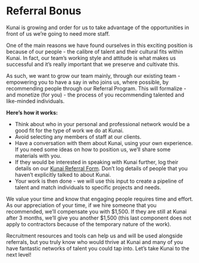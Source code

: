 # Referral Bonus

Kunai is growing and order for us to take advantage of the opportunities in front of us we’re going to need more staff.

One of the main reasons we have found ourselves in this exciting position is because of our people - the calibre of talent and their cultural fits within Kunai. In fact, our team’s working style and attitude is what makes us successful and it’s really important that we preserve and cultivate this.

As such, we want to grow our team mainly, through our existing team - empowering you to have a say in who joins us, where possible, by recommending people through our Referral Program. This will formalize - and monetize (for you) - the process of you recommending talented and like-minded individuals. 

**Here’s how it works:**

* Think about who in your personal and professional network would be a good fit for the type of work we do at Kunai.
* Avoid selecting any members of staff at our clients.
* Have a conversation with them about Kunai, using your own experience. If you need some ideas on how to position us, we’ll share some materials with you. 
* If they would be interested in speaking with Kunai further, log their details on our [Kunai Referral Form](https://docs.google.com/forms/d/e/1FAIpQLSd5tJsFnyZUfUwozutVJl8aT_BkMsuZ4W0F6v0xOjvF0GKQAQ/viewform). Don’t log details of people that you haven’t explicitly talked to about Kunai.
* Your work is then done - we will use this input to create a pipeline of talent and match individuals to specific projects and needs.

We value your time and know that engaging people requires time and effort. As our appreciation of your time, if we hire someone that you recommended, we’ll compensate you with $1,500. If they are still at Kunai after 3 months, we’ll give you another $1,500 (this last component does not apply to contractors because of the temporary nature of the work).

Recruitment resources and tools can help us and will be used alongside referrals, but you truly know who would thrive at Kunai and many of you have fantastic networks of talent you could tap into. Let’s take Kunai to the next level!
